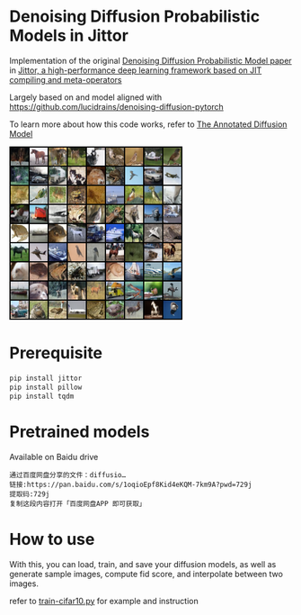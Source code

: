 # Denoising Diffusion Probabilistic Models in Jittor
Implementation of the original [Denoising Diffusion Probabilistic Model paper](https://hojonathanho.github.io/diffusion
) in [Jittor, a high-performance deep learning framework based on JIT compiling and meta-operators](https://github.com/Jittor/jittor)

Largely based on and model aligned with <https://github.com/lucidrains/denoising-diffusion-pytorch>

To learn more about how this code works, refer to [The Annotated Diffusion Model](https://huggingface.co/blog/annotated-diffusion)

![Samples generated by our model](resources/cifar10-tile81x81.png)

# Prerequisite
```
pip install jittor
pip install pillow
pip install tqdm
```
# Pretrained models
Available on Baidu drive 
```
通过百度网盘分享的文件：diffusio…
链接:https://pan.baidu.com/s/1oqioEpf8Kid4eKQM-7km9A?pwd=729j 
提取码:729j
复制这段内容打开「百度网盘APP 即可获取」
```
# How to use
With this, you can load, train, and save your diffusion models, as well as generate sample images, compute
fid score, and interpolate between two images.

refer to [train-cifar10.py](./train-cifar10.py) for example and instruction
